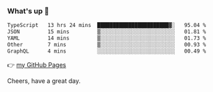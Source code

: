 ### What's up 👋

<!--START_SECTION:waka-->

```txt
TypeScript   13 hrs 24 mins  ███████████████████████▓░   95.04 %
JSON         15 mins         ▒░░░░░░░░░░░░░░░░░░░░░░░░   01.81 %
YAML         14 mins         ▒░░░░░░░░░░░░░░░░░░░░░░░░   01.73 %
Other        7 mins          ▒░░░░░░░░░░░░░░░░░░░░░░░░   00.93 %
GraphQL      4 mins          ░░░░░░░░░░░░░░░░░░░░░░░░░   00.49 %
```

<!--END_SECTION:waka-->

👉 [my GitHub Pages](https://ykzhukian.github.io)

Cheers, have a great day.

